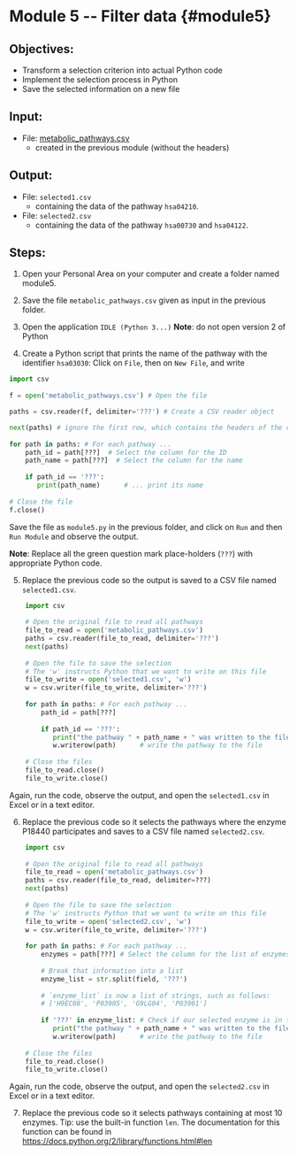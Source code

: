 # Module 5 -- Filter data {#module5}

## Objectives:
- Transform a selection criterion into actual Python code
- Implement the selection process in Python
- Save the selected information on a new file

## Input:
- File: [metabolic_pathways.csv](files/metabolic_pathways.csv)
    - created in the previous module (without the headers)

## Output:
- File: `selected1.csv`
    * containing the data of the pathway `hsa04210`.
- File: `selected2.csv`
    * containing the data of the pathway `hsa00730` and `hsa04122`.

## Steps:

1. Open your Personal Area on your computer and create a folder named module5.

2. Save the file `metabolic_pathways.csv` given as input in the previous folder.

3. Open the application `IDLE (Python 3...)`
**Note**: do not open version 2 of Python 

4. Create a Python script that prints the name of the pathway with the identifier `hsa03030`:
Click on `File`, then on `New File`, and write

```python
import csv
 
f = open('metabolic_pathways.csv') # Open the file

paths = csv.reader(f, delimiter='???') # Create a CSV reader object

next(paths) # ignore the first row, which contains the headers of the columns called "metadata" 
    
for path in paths: # For each pathway ...
    path_id = path[???]  # Select the column for the ID
    path_name = path[???]  # Select the column for the name
    
    if path_id == '???':
       print(path_name)      # ... print its name
    
# Close the file
f.close()
```

Save the file as `module5.py` in the previous folder, and click on `Run` and then `Run Module` and observe the output.
	
**Note**: Replace all the green question mark place-holders (`???`) with appropriate Python code.
	

5. Replace the previous code so the output is saved to a CSV file named `selected1.csv`.
```python
    import csv
     
    # Open the original file to read all pathways
    file_to_read = open('metabolic_pathways.csv')
    paths = csv.reader(file_to_read, delimiter='???')
    next(paths) 
	
	# Open the file to save the selection
    # The 'w' instructs Python that we want to write on this file
    file_to_write = open('selected1.csv', 'w')
    w = csv.writer(file_to_write, delimiter='???')
        
    for path in paths: # For each pathway ...
	    path_id = path[???]  
	    
		if path_id == '???':
		   print("the pathway " + path_name + " was written to the file")      
           w.writerow(path)      # write the pathway to the file
     
    # Close the files
    file_to_read.close()
    file_to_write.close()
```

Again, run the code, observe the output, and open the `selected1.csv` in Excel or in a text editor.

6. Replace the previous code so it selects the pathways where the enzyme P18440 participates and saves to a CSV file named `selected2.csv`.
```python
    import csv
     
    # Open the original file to read all pathways
    file_to_read = open('metabolic_pathways.csv')
    paths = csv.reader(file_to_read, delimiter=???)
    next(paths) 
	
	# Open the file to save the selection
    # The 'w' instructs Python that we want to write on this file
    file_to_write = open('selected2.csv', 'w')
    w = csv.writer(file_to_write, delimiter='???')
        
    for path in paths: # For each pathway ...
	    enzymes = path[???] # Select the column for the list of enzymes
            
        # Break that information into a list
        enzyme_list = str.split(field, '???')
	    
		# `enzyme_list` is now a list of strings, such as follows:
        # ['H9EC08', 'P03905', 'G9LG04', 'P03901']
	    
		if '???' in enzyme_list: # Check if our selected enzyme is in that list
		   print("the pathway " + path_name + " was written to the file")      
           w.writerow(path)      # write the pathway to the file
     
    # Close the files
    file_to_read.close()
    file_to_write.close()
```

Again, run the code, observe the output, and open the `selected2.csv` in Excel or in a text editor.

7. Replace the previous code so it selects pathways containing at most 10 enzymes.
Tip: use the built-in function `len`. The documentation for this function can be found in <https://docs.python.org/2/library/functions.html#len>






